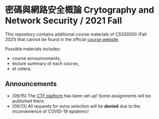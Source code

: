 # 密碼與網路安全概論 Crytography and Network Security / 2021 Fall

This repository contains additional course materials of CS330500 (Fall 2021) that cannot be found in
the official [course website](http://is.cs.nthu.edu.tw/course/2021Fall/CS330500/).

Possible materials includes:

* course announcements,
* lecture summary of each course,
* et cetera.

## Announcements
* [09/15] The [CTF platform](http://140.114.77.172:8000) has been set up! Some assignments will be published there.
* [09/13] All requests for extra selection will be **denied** due to the inconvenience of COVID-19 epidemic!


